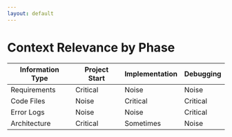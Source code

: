 ```yaml
---
layout: default
---
```


# Context Relevance by Phase

<div class="mt-8">

| Information Type | Project Start | Implementation | Debugging |
|------------------|---------------|----------------|-----------|
| Requirements     | <div class="i-uim-check text-green-500 inline"></div> Critical   | <div class="i-uim-times text-red-500 inline"></div> Noise      | <div class="i-uim-times text-red-500 inline"></div> Noise  |
| Code Files       | <div class="i-uim-times text-red-500 inline"></div> Noise      | <div class="i-uim-check text-green-500 inline"></div> Critical   | <div class="i-uim-check text-green-500 inline"></div> Critical |
| Error Logs       | <div class="i-uim-times text-red-500 inline"></div> Noise      | <div class="i-uim-times text-red-500 inline"></div> Noise      | <div class="i-uim-check text-green-500 inline"></div> Critical |
| Architecture     | <div class="i-uim-check text-green-500 inline"></div> Critical   | <div class="i-uim-exclamation-triangle text-yellow-500 inline"></div> Sometimes  | <div class="i-uim-times text-red-500 inline"></div> Noise  |

</div>

<!--
This matrix illustrates the core principle. The same piece of information can be critical in one phase and pure noise in another.

Requirements are critical when starting a project but become noise when you're deep in debugging. Error logs are essential for debugging but irrelevant when you're planning architecture.

Traditional approaches either try to provide everything (information overload) or make humans decide what's relevant (cognitive overload). Context Engineering provides the right information for the current phase.
-->
